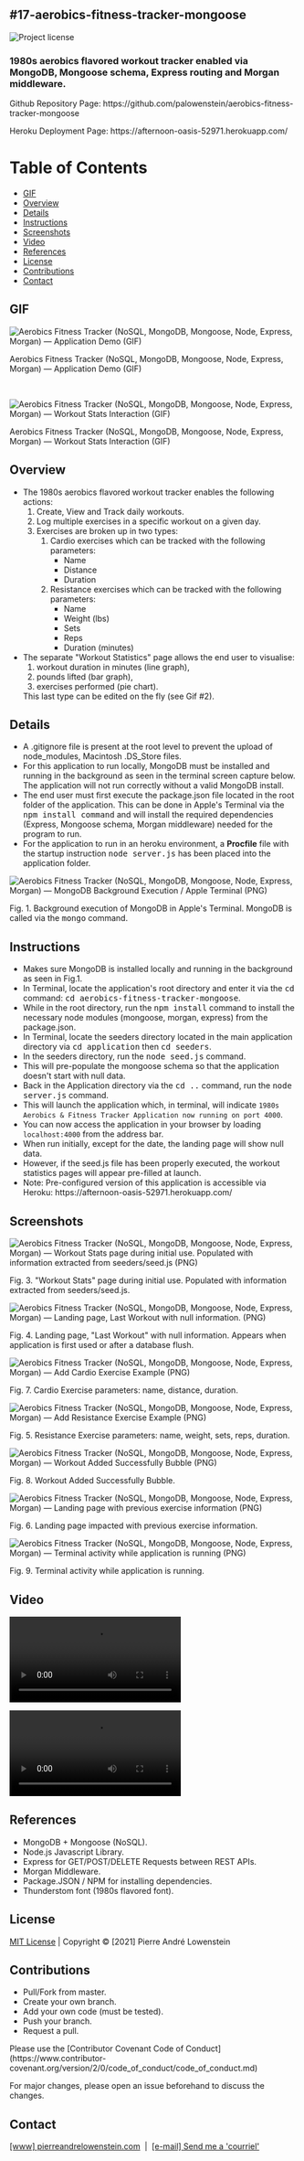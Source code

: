 ## #17-aerobics-fitness-tracker-mongoose
![Project license](https://img.shields.io/badge/license-MIT,https://choosealicense.com/licenses/mit/-brightgreen)

<h3>1980s aerobics flavored workout tracker enabled via MongoDB, Mongoose schema, Express routing and Morgan middleware.</h3>

<p>Github Repository Page: https://github.com/palowenstein/aerobics-fitness-tracker-mongoose</p>
<p>Heroku Deployment Page: https://afternoon-oasis-52971.herokuapp.com/</p>

# Table of Contents
  * [GIF](#GIF)
  * [Overview](#Overview)
  * [Details](#Details)
  * [Instructions](#Instructions)
  * [Screenshots](#Screenshots)
  * [Video](#Video)
  * [References](#References)
  * [License](#License)
  * [Contributions](#Contributions)  
  * [Contact](#Contact)


## GIF
![Aerobics Fitness Tracker (NoSQL, MongoDB, Mongoose, Node, Express, Morgan) — Application Demo (GIF)](./demo_assets/17-10-aerobics-fitness-tracker-mongoose-application-demo.gif "Aerobics Fitness Tracker (NoSQL, MongoDB, Mongoose, Node, Express, Morgan) — Application Demo (GIF)")
<p>Aerobics Fitness Tracker (NoSQL, MongoDB, Mongoose, Node, Express, Morgan) — Application Demo (GIF)</p>
<br />

![Aerobics Fitness Tracker (NoSQL, MongoDB, Mongoose, Node, Express, Morgan) — Workout Stats Interaction (GIF)](./demo_assets/17-11-aerobics-fitness-tracker-mongoose-workout-stats-interaction.gif "Aerobics Fitness Tracker (NoSQL, MongoDB, Mongoose, Node, Express, Morgan) — Workout Stats Interaction (GIF)")
<p>Aerobics Fitness Tracker (NoSQL, MongoDB, Mongoose, Node, Express, Morgan) — Workout Stats Interaction (GIF)</p>


## Overview
<ul>
<li>The 1980s aerobics flavored workout tracker enables the following actions:
  <ol>
    <li>Create, View and Track daily workouts.</li>
    <li>Log multiple exercises in a specific workout on a given day.</li>
    <li>Exercises are broken up in two types:
        <ol>
          <li>Cardio exercises which can be tracked with the following parameters:
              <ul>
                  <li>Name</li>
                  <li>Distance</li>
                  <li>Duration</li>
              </ul>
          </li>
          <li>Resistance exercises which can be tracked with the following parameters:
              <ul>
                  <li>Name</li>
                  <li>Weight (lbs)</li>
                  <li>Sets</li>
                  <li>Reps</li>
                  <li>Duration (minutes)</li>
              </ul>
          </li>
        </ol>
      </li>
    </ol>
    <li>The separate "Workout Statistics" page allows the end user to visualise:
      <ol>
        <li>workout duration in minutes (line graph),</li>
        <li>pounds lifted (bar graph),</li>
        <li>exercises performed (pie chart).</li>
      </ol>
      This last type can be edited on the fly (see Gif #2).</li>
  </li>
</ul>

## Details
<ul>
<li>A .gitignore file is present at the root level to prevent the upload of node_modules, Macintosh .DS_Store files.</li>
<li>For this application to run locally, MongoDB must be installed and running in the background as seen in the terminal screen capture below. The application will not run correctly without a valid MongoDB install.</li>
<li>The end user must first execute the package.json file located in the root folder of the application. This can be done in Apple's Terminal via the <kbd>npm install command</kbd> and will install the required dependencies (Express, Mongoose schema, Morgan middleware) needed for the program to run.</li>
<li>For the application to run in an heroku environment, a <strong>Procfile</strong> file with the startup instruction <kbd>node server.js</kbd> has been placed into the application folder.</li>
</ul>

![Aerobics Fitness Tracker (NoSQL, MongoDB, Mongoose, Node, Express, Morgan) — MongoDB Background Execution / Apple Terminal (PNG)](./demo_assets/17-1-aerobics-fitness-tracker-mongoose-mongoDB.png "Aerobics Fitness Tracker (NoSQL, MongoDB, Mongoose, Node, Express, Morgan) — MongoDB Background Execution / Apple Terminal (PNG)")
<p>Fig. 1. Background execution of MongoDB in Apple's Terminal. MongoDB is called via the <kbd>mongo</kbd> command.</p>

## Instructions
<ul>
<li>Makes sure MongoDB is installed locally and running in the background as seen in Fig.1.</li>
<li>In Terminal, locate the application's root directory and enter it via the <kbd>cd</kbd> command: <kbd>cd aerobics-fitness-tracker-mongoose</kbd>.
<li>While in the root directory, run the <kbd>npm install</kbd> command to install the necessary node modules (mongoose, morgan, express) from the package.json.</li>
<li>In Terminal, locate the seeders directory located in the main application directory via <kbd>cd application</kbd> then <kbd>cd seeders</kbd>.</li>
<li>In the seeders directory, run the <kbd>node seed.js</kbd> command.</li>
<li>This will pre-populate the mongoose schema so that the application doesn't start with null data.</li>
<li>Back in the Application directory via the <kbd>cd ..</kbd> command, run the <kbd>node server.js</kbd> command.</li>
<li>This will launch the application which, in terminal, will indicate <code>1980s Aerobics & Fitness Tracker Application now running on port 4000</code>.
<li>You can now access the application in your browser by loading <code>localhost:4000</code> from the address bar.</li>
<li>When run initially, except for the date, the landing page will show null data.</li>
<li>However, if the seed.js file has been properly executed, the workout statistics pages will appear pre-filled at launch.</li>
<li>Note: Pre-configured version of this application is accessible via Heroku: https://afternoon-oasis-52971.herokuapp.com/</li>
</ul>


## Screenshots

![Aerobics Fitness Tracker (NoSQL, MongoDB, Mongoose, Node, Express, Morgan) — Workout Stats page during initial use. Populated with information extracted from seeders/seed.js (PNG)](./demo_assets/17-3-aerobics-fitness-tracker-mongoose-workout-stats-application-startup.png "Aerobics Fitness Tracker (NoSQL, MongoDB, Mongoose, Node, Express, Morgan) — Workout Stats page during initial use. Populated with information extracted from seeders/seed.js (PNG)")
<p>Fig. 3. "Workout Stats" page during initial use. Populated with information extracted from seeders/seed.js.</p>

![Aerobics Fitness Tracker (NoSQL, MongoDB, Mongoose, Node, Express, Morgan) — Landing page, Last Workout with null information. (PNG)](./demo_assets/17-4-aerobics-fitness-tracker-mongoose-landing-page-last-workout-first-use.png "Aerobics Fitness Tracker (NoSQL, MongoDB, Mongoose, Node, Express, Morgan) — Landing page, Last Workout with null information. (PNG)")
<p>Fig. 4. Landing page, "Last Workout" with null information. Appears when application is first used or after a database flush.</p>

![Aerobics Fitness Tracker (NoSQL, MongoDB, Mongoose, Node, Express, Morgan) — Add Cardio Exercise Example (PNG)](./demo_assets/17-7-aerobics-fitness-tracker-mongoose-add-your-exercise-cardio-example.png "Aerobics Fitness Tracker (NoSQL, MongoDB, Mongoose, Node, Express, Morgan) — Add Cardio Exercise Example (PNG)")
<p>Fig. 7. Cardio Exercise parameters: name, distance, duration.</p>

![Aerobics Fitness Tracker (NoSQL, MongoDB, Mongoose, Node, Express, Morgan) — Add Resistance Exercise Example (PNG)](./demo_assets/17-5-aerobics-fitness-tracker-mongoose-add-your-exercise-resistance-example.png "Aerobics Fitness Tracker (NoSQL, MongoDB, Mongoose, Node, Express, Morgan) — Add Resistance Exercise Example (PNG)")
<p>Fig. 5. Resistance Exercise parameters: name, weight, sets, reps, duration.</p>

![Aerobics Fitness Tracker (NoSQL, MongoDB, Mongoose, Node, Express, Morgan) — Workout Added Successfully Bubble (PNG)](./demo_assets/17-8-aerobics-fitness-tracker-mongoose-workout-added-successfully.png "Aerobics Fitness Tracker (NoSQL, MongoDB, Mongoose, Node, Express, Morgan) — Workout Added Successfully Bubble (PNG)")
<p>Fig. 8. Workout Added Successfully Bubble.</p>

![Aerobics Fitness Tracker (NoSQL, MongoDB, Mongoose, Node, Express, Morgan) — Landing page with previous exercise information (PNG)](./demo_assets/17-6-aerobics-fitness-tracker-mongoose-landing-page-last-workout-populated-with-information.png "Aerobics Fitness Tracker (NoSQL, MongoDB, Mongoose, Node, Express, Morgan) — Landing page with previous exercise information (PNG)")
<p>Fig. 6. Landing page impacted with previous exercise information.</p>

![Aerobics Fitness Tracker (NoSQL, MongoDB, Mongoose, Node, Express, Morgan) — Terminal activity while application is running (PNG)](./demo_assets/17-9-aerobics-fitness-tracker-mongoose-typical-terminal-activity-while-application-is-running.png "Aerobics Fitness Tracker (NoSQL, MongoDB, Mongoose, Node, Express, Morgan) — Terminal activity while application is running (PNG)")
<p>Fig. 9. Terminal activity while application is running.</p>

## Video
![Aerobics Fitness Tracker (NoSQL, MongoDB, Mongoose, Node, Express, Morgan) — Application Demo (MP4)](./demo_assets/17-10-aerobics-fitness-tracker-mongoose-application-demo.mp4 "Aerobics Fitness Tracker (NoSQL, MongoDB, Mongoose, Node, Express, Morgan) — Application Demo (MP4)")
<br />

![Aerobics Fitness Tracker (NoSQL, MongoDB, Mongoose, Node, Express, Morgan) — Workout Stats Interaction (MP4)](./demo_assets/17-11-aerobics-fitness-tracker-mongoose-workout-stats-interaction.mp4 "Aerobics Fitness Tracker (NoSQL, MongoDB, Mongoose, Node, Express, Morgan) — Workout Stats Interaction (MP4)")
<br />

## References
<ul>
	<li>MongoDB + Mongoose (NoSQL).</li>
	<li>Node.js Javascript Library.</li>
	<li>Express for GET/POST/DELETE Requests between REST APIs.</li>
	<li>Morgan Middleware.</li>
	<li>Package.JSON / NPM for installing dependencies.</li>
  <li>Thunderstom font (1980s flavored font).</li>
</ul>

## License
<p>
<a href="./MITlicense.txt">MIT License</a> | Copyright © [2021] Pierre André Lowenstein
</p>

## Contributions
<ul>
<li>Pull/Fork from master.</li>
<li>Create your own branch.</li>
<li>Add your own code (must be tested).</li>
<li>Push your branch.</li>
<li>Request a pull.</li>
</ul>

<p>Please use the [Contributor Covenant Code of Conduct](https://www.contributor-covenant.org/version/2/0/code_of_conduct/code_of_conduct.md)</p>
<p>For major changes, please open an issue beforehand to discuss the changes.</p>

## Contact
<p>
<a href="https://pierreandrelowenstein.com" title="[www] Pierre Andr&eacute; Lowenstein" target="_blank">[www] pierreandrelowenstein.com</a>
&nbsp;|&nbsp;
<a href="mailto:coder@pierreandrelowenstein.com" title="Courriel / E-Mail">[e-mail] Send me a 'courriel'</a>
</p>